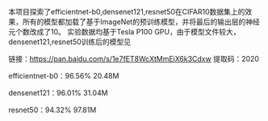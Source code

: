 本项目探索了efficientnet-b0,densenet121,resnet50在CIFAR10数据集上的效果，所有的模型都加载了基于ImageNet的预训练模型，并将最后的输出层的神经元个数改成了10。
实验数据均基于Tesla P100 GPU，由于模型文件较大，densenet121,resnet50训练后的模型见

链接：https://pan.baidu.com/s/1e7fET8WcXtMmEiX6k3Cdxw 提取码：2020 

efficientnet-b0：96.56%        20.48M

densenet121：96.01%            31.04M

resnet50：94.32%               97.81M
